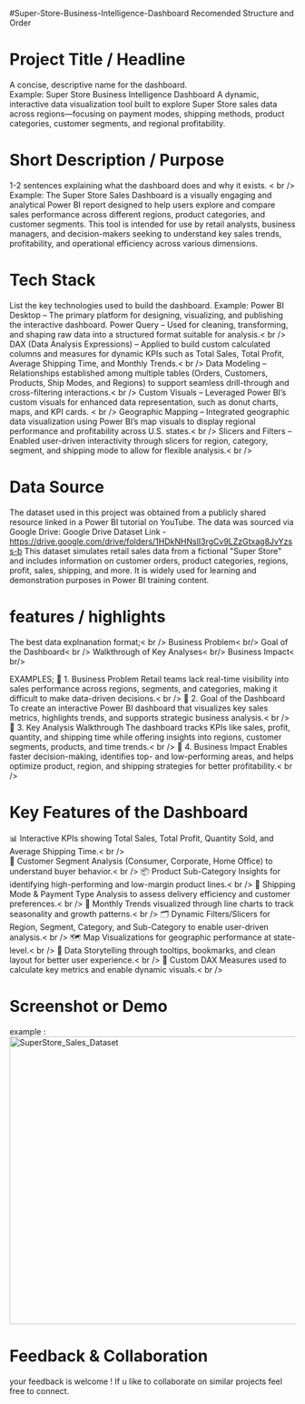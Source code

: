 #Super-Store-Business-Intelligence-Dashboard
Recomended Structure and Order
# Project Title / Headline 
A concise, descriptive name for the dashboard.<br />
Example: Super Store Business Intelligence Dashboard
A dynamic, interactive data visualization tool built to explore Super Store sales data across regions—focusing on payment modes, shipping methods, product categories, customer segments, and regional profitability.

# Short Description / Purpose 
1-2 sentences explaining what the dashboard does and why it exists. < br />
Example: The Super Store Sales Dashboard is a visually engaging and analytical Power BI report designed to help users explore and compare sales performance across different regions, product categories, and customer segments. This tool is intended for use by retail analysts, business managers, and decision-makers seeking to understand key sales trends, profitability, and operational efficiency across various dimensions.

# Tech Stack
List the key technologies used to build the dashboard. 
Example: Power BI Desktop – The primary platform for designing, visualizing, and publishing the interactive dashboard.
Power Query – Used for cleaning, transforming, and shaping raw data into a structured format suitable for analysis.< br />
DAX (Data Analysis Expressions) – Applied to build custom calculated columns and measures for dynamic KPIs such as Total Sales, Total Profit, Average Shipping Time, and Monthly Trends.< br />
Data Modeling – Relationships established among multiple tables (Orders, Customers, Products, Ship Modes, and Regions) to support seamless drill-through and cross-filtering interactions.< br />
Custom Visuals – Leveraged Power BI’s custom visuals for enhanced data representation, such as donut charts, maps, and KPI cards. < br />
Geographic Mapping – Integrated geographic data visualization using Power BI’s map visuals to display regional performance and profitability across U.S. states.< br />
Slicers and Filters – Enabled user-driven interactivity through slicers for region, category, segment, and shipping mode to allow for flexible analysis.< br />

# Data Source
The dataset used in this project was obtained from a publicly shared resource linked in a Power BI tutorial on YouTube. The data was sourced via Google Drive:
Google Drive Dataset Link - https://drive.google.com/drive/folders/1HDkNHNslI3rgCv9LZzGtxag8JvYzss-b
This dataset simulates retail sales data from a fictional "Super Store" and includes information on customer orders, product categories, regions, profit, sales, shipping, and more. It is widely used for learning and demonstration purposes in Power BI training content.

# features / highlights 
The best data explnanation format;< br />
Business Problem< br/>
Goal of the Dashboard< br />
Walkthrough of Key Analyses< br/>
Business Impact< br/>

EXAMPLES;
🔹 1. Business Problem
Retail teams lack real-time visibility into sales performance across regions, segments, and categories, making it difficult to make data-driven decisions.< br />
🔹 2. Goal of the Dashboard
To create an interactive Power BI dashboard that visualizes key sales metrics, highlights trends, and supports strategic business analysis.< br />
🔹 3. Key Analysis Walkthrough
The dashboard tracks KPIs like sales, profit, quantity, and shipping time while offering insights into regions, customer segments, products, and time trends.< br />
🔹 4. Business Impact
Enables faster decision-making, identifies top- and low-performing areas, and helps optimize product, region, and shipping strategies for better profitability.< br />


# Key Features of the Dashboard
📊 Interactive KPIs showing Total Sales, Total Profit, Quantity Sold, and Average Shipping Time.< br />  
🧾 Customer Segment Analysis (Consumer, Corporate, Home Office) to understand buyer behavior.< br />
📦 Product Sub-Category Insights for identifying high-performing and low-margin product lines.< br />
🚚 Shipping Mode & Payment Type Analysis to assess delivery efficiency and customer preferences.< br />
📅 Monthly Trends visualized through line charts to track seasonality and growth patterns.< br />
🗂️ Dynamic Filters/Slicers for Region, Segment, Category, and Sub-Category to enable user-driven analysis.< br />
🗺️ Map Visualizations for geographic performance at state-level.< br />
📌 Data Storytelling through tooltips, bookmarks, and clean layout for better user experience.< br />
🧮 Custom DAX Measures used to calculate key metrics and enable dynamic visuals.< br />

# Screenshot or Demo
 example : <img width="506" alt="SuperStore_Sales_Dataset" src="https://github.com/user-attachments/assets/d9fa5a00-128a-4a24-bd23-33242f102eb8" />

 # Feedback & Collaboration
 your feedback is welcome ! If u like to collaborate on similar projects feel free to connect.
